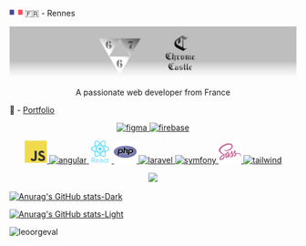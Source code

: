 <p><img src="flag_france.svg" alt="French flag" width="23" height="14"> 🇫🇷 - Rennes</p>

<picture>
  <source
    srcset="https://raw.githubusercontent.com/LeoOrgeval/LeoOrgeval/main/BannerRap.svg"
    media="(prefers-color-scheme: dark)"
  />
  <source
    srcset="https://raw.githubusercontent.com/LeoOrgeval/LeoOrgeval/main/BannerRap_white.svg"
    media="(prefers-color-scheme: light), (prefers-color-scheme: no-preference)"
  />
  <img src="https://raw.githubusercontent.com/LeoOrgeval/LeoOrgeval/main/BannerRap_white.svg" />
</picture>


<p align="center">A passionate web developer from France</p>

🚀 - <a href="https://leoorgeval.web.app" target="_blank">Portfolio

<p align="center"> 
  <!-- Figma -->
  <a href="https://www.figma.com/" target="_blank" rel="noreferrer"> <img src="https://www.vectorlogo.zone/logos/figma/figma-icon.svg" alt="figma" width="40"           height="40"/> </a> 
  <!-- Firebase -->
  <a href="https://firebase.google.com/" target="_blank" rel="noreferrer"> <img src="https://www.vectorlogo.zone/logos/firebase/firebase-icon.svg" alt="firebase"       width="40" height="40"/> </a>
</p>

  <p align="center"> 
  <!-- JS -->
  <a href="https://developer.mozilla.org/en-US/docs/Web/JavaScript" target="_blank" rel="noreferrer"> <img                   
    src="https://raw.githubusercontent.com/devicons/devicon/master/icons/javascript/javascript-original.svg" alt="javascript" width="40" height="40"/> </a> 
  <!-- Angular -->
  <a href="https://angular.io" target="_blank" rel="noreferrer"> <img src="https://angular.io/assets/images/logos/angular/angular.svg" alt="angular" width="40"    
     height="40"/> </a>
  <!-- React -->
  <a href="https://reactjs.org/" target="_blank" rel="noreferrer"> <img src="https://raw.githubusercontent.com/devicons/devicon/master/icons/react/react-original-wordmark.svg" alt="react" width="40" height="40"/> </a> 
  <!-- PHP -->
  <a href="https://www.php.net" target="_blank" rel="noreferrer"> <img src="https://raw.githubusercontent.com/devicons/devicon/master/icons/php/php-original.svg"       alt="php" width="40" height="40"/> </a> 
  <!-- Laravel -->
  <a href="https://laravel.com" target="_blank" rel="noreferrer"> 
    <img src="https://upload.wikimedia.org/wikipedia/commons/9/9a/Laravel.svg" alt="laravel" width="40" height="40"/> 
  </a>
  <!-- Symfony -->
    <a href="https://symfony.com/" target="_blank" rel="noreferrer"> <img src="https://www.vectorlogo.zone/logos/symfony/symfony-icon.svg" alt="symfony" width="40" 
        height="40"/> </a>
  <!-- SASS -->
  <a href="https://sass-lang.com" target="_blank" rel="noreferrer"> <img src="https://raw.githubusercontent.com/devicons/devicon/master/icons/sass/sass-original.svg" 
      alt="sass" width="40" height="40"/> </a>
  <!-- Tailwind -->
  <a href="https://tailwindcss.com/" target="_blank" rel="noreferrer"> <img src="https://www.vectorlogo.zone/logos/tailwindcss/tailwindcss-icon.svg" alt="tailwind" 
      width="40" height="40"/> </a>
</p>

<p align="center">
<!-- GitHub Stats -->
<picture>
  <source
    srcset="https://stats-leoorgevals-projects.vercel.app//api?username=LeoOrgeval&show_icons=true&theme=dracula"
    media="(prefers-color-scheme: dark)"
  />
  <source
    srcset="https://stats-leoorgevals-projects.vercel.app//api?username=LeoOrgeval&show_icons=true&theme=buefy"
    media="(prefers-color-scheme: light), (prefers-color-scheme: no-preference)"
  />
  <img src="https://stats-leoorgevals-projects.vercel.app//api?username=LeoOrgeval&show_icons=true&theme=buefy" />
</picture>
</p>
  
<!-- Most Languages -->
[![Anurag's GitHub stats-Dark](https://stats-leoorgevals-projects.vercel.app/api/top-langs?username=LeoOrgeval&langs_count=6&bg_color=33,007BFF,86599D,FF3A44&title_color=fff&text_color=fff#gh-dark-mode-only)](https://github.com/anuraghazra/github-readme-stats#gh-dark-mode-only)
  <!-- Light mode -->
[![Anurag's GitHub stats-Light](https://stats-leoorgevals-projects.vercel.app/api/top-langs?username=LeoOrgeval&langs_count=6&bg_color=30,D4E0FF,904e95&title_color=000&text_color=000&hide_border=true&border_radius=10&custom_title=My%20most%20used%20languages&card_width=300&#gh-light-mode-only)](https://github.com/anuraghazra/github-readme-stats#gh-light-mode-only)

<img src="https://github-readme-streak-stats.herokuapp.com/?user=leoorgeval&" alt="leoorgeval" />
